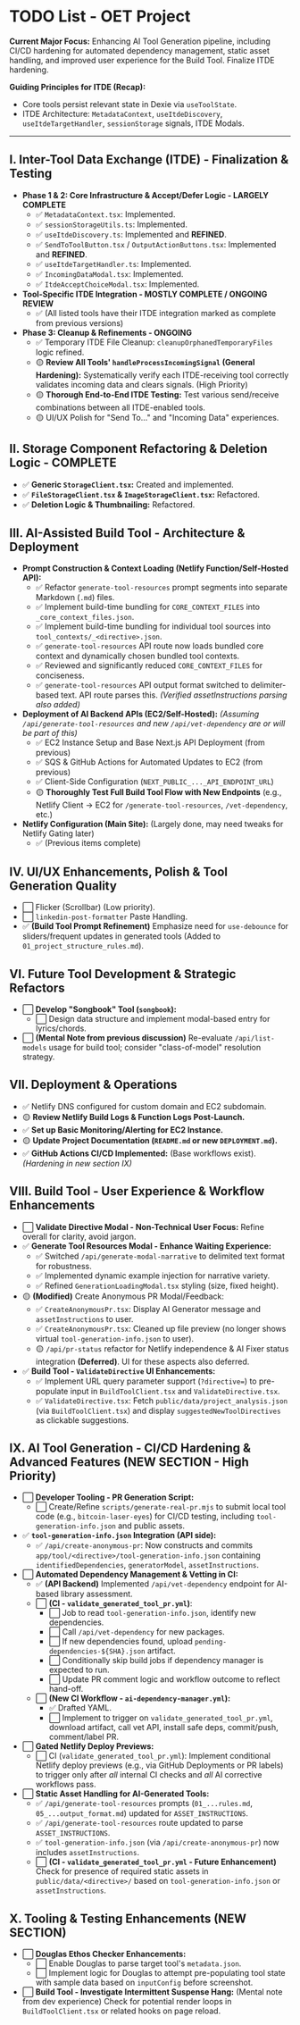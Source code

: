# TODO List - OET Project

**Current Major Focus:** Enhancing AI Tool Generation pipeline, including CI/CD hardening for automated dependency management, static asset handling, and improved user experience for the Build Tool. Finalize ITDE hardening.

**Guiding Principles for ITDE (Recap):**

- Core tools persist relevant state in Dexie via `useToolState`.
- ITDE Architecture: `MetadataContext`, `useItdeDiscovery`, `useItdeTargetHandler`, `sessionStorage` signals, ITDE Modals.

---

## I. Inter-Tool Data Exchange (ITDE) - Finalization & Testing

- **Phase 1 & 2: Core Infrastructure & Accept/Defer Logic - LARGELY COMPLETE**
  - ✅ `MetadataContext.tsx`: Implemented.
  - ✅ `sessionStorageUtils.ts`: Implemented.
  - ✅ `useItdeDiscovery.ts`: Implemented and **REFINED**.
  - ✅ `SendToToolButton.tsx` / `OutputActionButtons.tsx`: Implemented and **REFINED**.
  - ✅ `useItdeTargetHandler.ts`: Implemented.
  - ✅ `IncomingDataModal.tsx`: Implemented.
  - ✅ `ItdeAcceptChoiceModal.tsx`: Implemented.
- **Tool-Specific ITDE Integration - MOSTLY COMPLETE / ONGOING REVIEW**
  - ✅ (All listed tools have their ITDE integration marked as complete from previous versions)
- **Phase 3: Cleanup & Refinements - ONGOING**
  - ✅ Temporary ITDE File Cleanup: `cleanupOrphanedTemporaryFiles` logic refined.
  - 🟡 **Review All Tools' `handleProcessIncomingSignal` (General Hardening):** Systematically verify each ITDE-receiving tool correctly validates incoming data and clears signals. (High Priority)
  - 🟡 **Thorough End-to-End ITDE Testing:** Test various send/receive combinations between all ITDE-enabled tools.
  - 🟡 UI/UX Polish for "Send To..." and "Incoming Data" experiences.

## II. Storage Component Refactoring & Deletion Logic - COMPLETE

- ✅ **Generic `StorageClient.tsx`:** Created and implemented.
- ✅ **`FileStorageClient.tsx` & `ImageStorageClient.tsx`:** Refactored.
- ✅ **Deletion Logic & Thumbnailing:** Refactored.

## III. AI-Assisted Build Tool - Architecture & Deployment

- **Prompt Construction & Context Loading (Netlify Function/Self-Hosted API):**
  - ✅ Refactor `generate-tool-resources` prompt segments into separate Markdown (`.md`) files.
  - ✅ Implement build-time bundling for `CORE_CONTEXT_FILES` into `_core_context_files.json`.
  - ✅ Implement build-time bundling for individual tool sources into `tool_contexts/_<directive>.json`.
  - ✅ `generate-tool-resources` API route now loads bundled core context and dynamically chosen bundled tool contexts.
  - ✅ Reviewed and significantly reduced `CORE_CONTEXT_FILES` for conciseness.
  - ✅ `generate-tool-resources` API output format switched to delimiter-based text. API route parses this. *(Verified assetInstructions parsing also added)*
- **Deployment of AI Backend APIs (EC2/Self-Hosted):** *(Assuming `/api/generate-tool-resources` and new `/api/vet-dependency` are or will be part of this)*
  - ✅ EC2 Instance Setup and Base Next.js API Deployment (from previous)
  - ✅ SQS & GitHub Actions for Automated Updates to EC2 (from previous)
  - ✅ Client-Side Configuration (`NEXT_PUBLIC_..._API_ENDPOINT_URL`)
  - 🟡 **Thoroughly Test Full Build Tool Flow with New Endpoints** (e.g., Netlify Client -> EC2 for `/generate-tool-resources`, `/vet-dependency`, etc.)
- **Netlify Configuration (Main Site):** (Largely done, may need tweaks for Netlify Gating later)
  - ✅ (Previous items complete)

## IV. UI/UX Enhancements, Polish & Tool Generation Quality

- ⬜ Flicker (Scrollbar) (Low priority).
- ⬜ `linkedin-post-formatter` Paste Handling.
- ✅ **(Build Tool Prompt Refinement)** Emphasize need for `use-debounce` for sliders/frequent updates in generated tools (Added to `01_project_structure_rules.md`).

## VI. Future Tool Development & Strategic Refactors

- ⬜ **Develop "Songbook" Tool (`songbook`):**
    - ⬜ Design data structure and implement modal-based entry for lyrics/chords.
- ⬜ **(Mental Note from previous discussion)** Re-evaluate `/api/list-models` usage for build tool; consider "class-of-model" resolution strategy.

## VII. Deployment & Operations

- ✅ Netlify DNS configured for custom domain and EC2 subdomain.
- 🟡 **Review Netlify Build Logs & Function Logs Post-Launch.**
- ✅ **Set up Basic Monitoring/Alerting for EC2 Instance.**
- 🟡 **Update Project Documentation (`README.md` or new `DEPLOYMENT.md`).**
- ✅ **GitHub Actions CI/CD Implemented:** (Base workflows exist). *(Hardening in new section IX)*

## VIII. Build Tool - User Experience & Workflow Enhancements

- ⬜ **Validate Directive Modal - Non-Technical User Focus:** Refine overall for clarity, avoid jargon.
- ✅ **Generate Tool Resources Modal - Enhance Waiting Experience:**
    - ✅ Switched `/api/generate-modal-narrative` to delimited text format for robustness.
    - ✅ Implemented dynamic example injection for narrative variety.
    - ✅ Refined `GenerationLoadingModal.tsx` styling (size, fixed height).
- 🟡 **(Modified)** Create Anonymous PR Modal/Feedback:
    - ✅ `CreateAnonymousPr.tsx`: Display AI Generator message and `assetInstructions` to user.
    - ✅ `CreateAnonymousPr.tsx`: Cleaned up file preview (no longer shows virtual `tool-generation-info.json` to user).
    - 🟡 `/api/pr-status` refactor for Netlify independence & AI Fixer status integration **(Deferred)**. UI for these aspects also deferred.
- ✅ **Build Tool - `ValidateDirective` UI Enhancements:**
    - ✅ Implement URL query parameter support (`?directive=`) to pre-populate input in `BuildToolClient.tsx` and `ValidateDirective.tsx`.
    - ✅ `ValidateDirective.tsx`: Fetch `public/data/project_analysis.json` (via `BuildToolClient.tsx`) and display `suggestedNewToolDirectives` as clickable suggestions.

## IX. AI Tool Generation - CI/CD Hardening & Advanced Features (NEW SECTION - High Priority)

- ⬜ **Developer Tooling - PR Generation Script:**
    - ⬜ Create/Refine `scripts/generate-real-pr.mjs` to submit local tool code (e.g., `bitcoin-laser-eyes`) for CI/CD testing, including `tool-generation-info.json` and public assets.
- ✅ **`tool-generation-info.json` Integration (API side):**
    - ✅ `/api/create-anonymous-pr`: Now constructs and commits `app/tool/<directive>/tool-generation-info.json` containing `identifiedDependencies`, `generatorModel`, `assetInstructions`.
- ⬜ **Automated Dependency Management & Vetting in CI:**
    - ✅ **(API Backend)** Implemented `/api/vet-dependency` endpoint for AI-based library assessment.
    - ⬜ **(CI - `validate_generated_tool_pr.yml`)**:
        - ⬜ Job to read `tool-generation-info.json`, identify new dependencies.
        - ⬜ Call `/api/vet-dependency` for new packages.
        - ⬜ If new dependencies found, upload `pending-dependencies-${SHA}.json` artifact.
        - ⬜ Conditionally skip build jobs if dependency manager is expected to run.
        - ⬜ Update PR comment logic and workflow outcome to reflect hand-off.
    - ⬜ **(New CI Workflow - `ai-dependency-manager.yml`):**
        - ✅ Drafted YAML.
        - ⬜ Implement to trigger on `validate_generated_tool_pr.yml`, download artifact, call vet API, install safe deps, commit/push, comment/label PR.
- ⬜ **Gated Netlify Deploy Previews:**
    - ⬜ CI (`validate_generated_tool_pr.yml`): Implement conditional Netlify deploy previews (e.g., via GitHub Deployments or PR labels) to trigger only after *all* internal CI checks and *all* AI corrective workflows pass.
- ⬜ **Static Asset Handling for AI-Generated Tools:**
    - ✅ `/api/generate-tool-resources` prompts (`01_...rules.md`, `05_...output_format.md`) updated for `ASSET_INSTRUCTIONS`.
    - ✅ `/api/generate-tool-resources` route updated to parse `ASSET_INSTRUCTIONS`.
    - ✅ `tool-generation-info.json` (via `/api/create-anonymous-pr`) now includes `assetInstructions`.
    - ⬜ **(CI - `validate_generated_tool_pr.yml` - Future Enhancement)** Check for presence of required static assets in `public/data/<directive>/` based on `tool-generation-info.json` or `assetInstructions`.

## X. Tooling & Testing Enhancements (NEW SECTION)

- ⬜ **Douglas Ethos Checker Enhancements:**
    - ⬜ Enable Douglas to parse target tool's `metadata.json`.
    - ⬜ Implement logic for Douglas to attempt pre-populating tool state with sample data based on `inputConfig` before screenshot.
- ⬜ **Build Tool - Investigate Intermittent Suspense Hang:** (Mental note from dev experience) Check for potential render loops in `BuildToolClient.tsx` or related hooks on page reload.